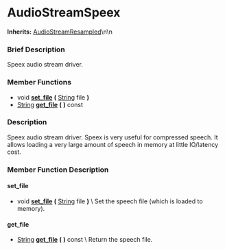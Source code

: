 #  AudioStreamSpeex  
**Inherits:** [AudioStreamResampled](class_audiostreamresampled)\\n\\n
###  Brief Description  
Speex audio stream driver.

###  Member Functions 
  * void  **[set_file](#set_file)**  **(** [String](class_string) file  **)**
  * [String](class_string)  **[get_file](#get_file)**  **(** **)** const

###  Description  
Speex audio stream driver. Speex is very useful for compressed speech. It allows loading a very large amount of speech in memory at little IO/latency cost.

###  Member Function Description  

#### <a name="set_file">set_file</a>
  * void  **[set_file](#set_file)**  **(** [String](class_string) file  **)**
\\
Set the speech file (which is loaded to memory).

#### <a name="get_file">get_file</a>
  * [String](class_string)  **[get_file](#get_file)**  **(** **)** const
\\
Return the speech file.

